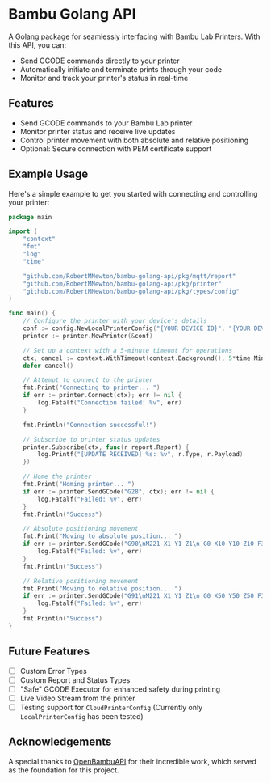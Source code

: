 # Bambu Golang API

A Golang package for seamlessly interfacing with Bambu Lab Printers. With this API, you can:

- Send GCODE commands directly to your printer
- Automatically initiate and terminate prints through your code
- Monitor and track your printer's status in real-time

## Features

- Send GCODE commands to your Bambu Lab printer
- Monitor printer status and receive live updates
- Control printer movement with both absolute and relative positioning
- Optional: Secure connection with PEM certificate support

## Example Usage

Here's a simple example to get you started with connecting and controlling your printer:

```go
package main

import (
	"context"
	"fmt"
	"log"
	"time"

	"github.com/RobertMNewton/bambu-golang-api/pkg/mqtt/report"
	"github.com/RobertMNewton/bambu-golang-api/pkg/printer"
	"github.com/RobertMNewton/bambu-golang-api/pkg/types/config"
)

func main() {
	// Configure the printer with your device's details
	conf := config.NewLocalPrinterConfig("{YOUR DEVICE ID}", "{YOUR DEVICE IP ADDRESS}", "{YOUR DEVICE ACCESS CODE}", "{PATH TO PEM CERT (OPTIONAL)}")
	printer := printer.NewPrinter(&conf)

	// Set up a context with a 5-minute timeout for operations
	ctx, cancel := context.WithTimeout(context.Background(), 5*time.Minute)
	defer cancel()

	// Attempt to connect to the printer
	fmt.Print("Connecting to printer... ")
	if err := printer.Connect(ctx); err != nil {
		log.Fatalf("Connection failed: %v", err)
	}

	fmt.Println("Connection successful!")

	// Subscribe to printer status updates
	printer.Subscribe(ctx, func(r report.Report) {
		log.Printf("[UPDATE RECEIVED] %s: %v", r.Type, r.Payload)
	})

	// Home the printer
	fmt.Print("Homing printer... ")
	if err := printer.SendGCode("G28", ctx); err != nil {
		log.Fatalf("Failed: %v", err)
	}
	fmt.Println("Success")

	// Absolute positioning movement
	fmt.Print("Moving to absolute position... ")
	if err := printer.SendGCode("G90\nM221 X1 Y1 Z1\n G0 X10 Y10 Z10 F3000", ctx); err != nil {
		log.Fatalf("Failed: %v", err)
	}
	fmt.Println("Success")

	// Relative positioning movement
	fmt.Print("Moving to relative position... ")
	if err := printer.SendGCode("G91\nM221 X1 Y1 Z1\n G0 X50 Y50 Z50 F3000", ctx); err != nil {
		log.Fatalf("Failed: %v", err)
	}
	fmt.Println("Success")
}
```
## Future Features

- [ ] Custom Error Types
- [ ] Custom Report and Status Types
- [ ] "Safe" GCODE Executor for enhanced safety during printing
- [ ] Live Video Stream from the printer
- [ ] Testing support for `CloudPrinterConfig` (Currently only `LocalPrinterConfig` has been tested)

## Acknowledgements

A special thanks to [OpenBambuAPI](https://github.com/Doridian/OpenBambuAPI/) for their incredible work, which served as the foundation for this project.

